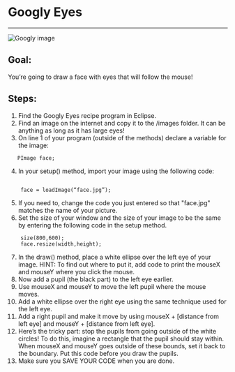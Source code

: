 

# Googly Eyes

<hr/>
<img alt="Googly image" src="./images/googlyEyes.png"/>

## Goal:

You’re going to draw a face with eyes that will follow the mouse!

## Steps:

1. Find the Googly Eyes recipe program in Eclipse.
2. Find an image on the internet and copy it to the /images folder. It can be anything as long as it has large eyes!
3. On line 1 of your program (outside of the methods) declare a variable for the image:
```
   PImage face;
```
4. In your setup() method, import your image using the following code:
```

    face = loadImage(“face.jpg”);
```
5. If you need to, change the code you just entered so that "face.jpg" matches the name of your picture.
6. Set the size of your window and the size of your image to be the same by entering the following code in the setup method.
```
    size(800,600);
    face.resize(width,height);
```
7. In the draw() method, place a white ellipse over the left eye of your image.
HINT: To find out where to put it, add code to print the mouseX and mouseY where you click the mouse.
8. Now add a pupil (the black part) to the left eye earlier.
9. Use mouseX and mouseY to move the left pupil where the mouse moves.
10. Add a white ellipse over the right eye using the same technique used for the left eye.
11. Add a right pupil and make it move by using mouseX + [distance from left eye] and mouseY + [distance from left eye].
12. Here’s the tricky part: stop the pupils from going outside of the white circles!  To do this, imagine a rectangle that the pupil should stay within.  When mouseX and mouseY goes outside of these bounds, set it back to the boundary.  Put this code before you draw the pupils.
13. Make sure you SAVE YOUR CODE when you are done.



